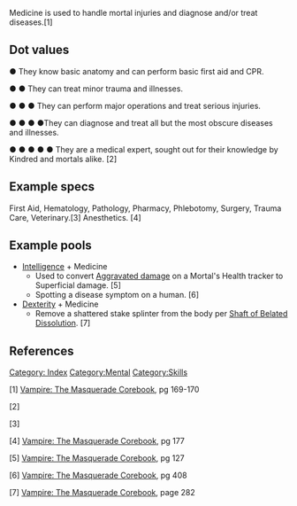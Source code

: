 Medicine is used to handle mortal injuries and diagnose and/or treat
diseases.[1]

## Dot values

● They know basic anatomy and can perform basic first aid and CPR.

● ● They can treat minor trauma and illnesses.

● ● ● They can perform major operations and treat serious injuries.

● ● ● ●They can diagnose and treat all but the most obscure diseases and
illnesses.

● ● ● ● ● They are a medical expert, sought out for their knowledge by
Kindred and mortals alike. [2]

## Example specs

First Aid, Hematology, Pathology, Pharmacy, Phlebotomy, Surgery, Trauma
Care, Veterinary.[3] Anesthetics. [4]

## Example pools

- [Intelligence](./intelligence.md) + Medicine
  - Used to convert
    [Aggravated damage](./health.md) on a Mortal's Health tracker to Superficial damage. [5]
  - Spotting a disease symptom on a human. [6]
- [Dexterity](./dexterity.md) +
  Medicine
  - Remove a shattered stake splinter from the body per
    [Shaft of Belated Dissolution](./blood_sorcery_rituals.md#shaft-of-belated-dissolution). [7]

## References

<a href="Category:_Index" class="wikilink"
title="Category: Index">Category: Index</a>
<a href="Category:Mental" class="wikilink"
title="Category:Mental">Category:Mental</a>
<a href="Category:Skills" class="wikilink"
title="Category:Skills">Category:Skills</a>

[1] <a href="Vampire:_The_Masquerade_Corebook" class="wikilink"
title="Vampire: The Masquerade Corebook">Vampire: The Masquerade
Corebook</a>, pg 169-170

[2]

[3]

[4] <a href="Vampire:_The_Masquerade_Corebook" class="wikilink"
title="Vampire: The Masquerade Corebook">Vampire: The Masquerade
Corebook</a>, pg 177

[5] <a href="Vampire:_The_Masquerade_Corebook" class="wikilink"
title="Vampire: The Masquerade Corebook">Vampire: The Masquerade
Corebook</a>, pg 127

[6] <a href="Vampire:_The_Masquerade_Corebook" class="wikilink"
title="Vampire: The Masquerade Corebook">Vampire: The Masquerade
Corebook</a>, pg 408

[7] <a href="Vampire:_The_Masquerade_Corebook" class="wikilink"
title="Vampire: The Masquerade Corebook">Vampire: The Masquerade
Corebook</a>, page 282

